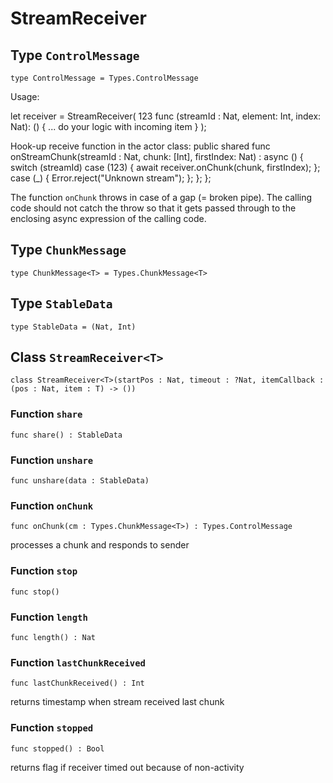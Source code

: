 # StreamReceiver

## Type `ControlMessage`
``` motoko no-repl
type ControlMessage = Types.ControlMessage
```

Usage:

let receiver = StreamReceiver<Int>(
  123
  func (streamId : Nat, element: Int, index: Nat): () {
    ... do your logic with incoming item
  }
);

Hook-up receive function in the actor class:
public shared func onStreamChunk(streamId : Nat, chunk: [Int], firstIndex: Nat) : async () {
  switch (streamId) case (123) { await receiver.onChunk(chunk, firstIndex); }; case (_) { Error.reject("Unknown stream"); }; };
};

The function `onChunk` throws in case of a gap (= broken pipe). The
calling code should not catch the throw so that it gets passed through to
the enclosing async expression of the calling code.

## Type `ChunkMessage`
``` motoko no-repl
type ChunkMessage<T> = Types.ChunkMessage<T>
```


## Type `StableData`
``` motoko no-repl
type StableData = (Nat, Int)
```


## Class `StreamReceiver<T>`

``` motoko no-repl
class StreamReceiver<T>(startPos : Nat, timeout : ?Nat, itemCallback : (pos : Nat, item : T) -> ())
```


### Function `share`
``` motoko no-repl
func share() : StableData
```



### Function `unshare`
``` motoko no-repl
func unshare(data : StableData)
```



### Function `onChunk`
``` motoko no-repl
func onChunk(cm : Types.ChunkMessage<T>) : Types.ControlMessage
```

processes a chunk and responds to sender


### Function `stop`
``` motoko no-repl
func stop()
```



### Function `length`
``` motoko no-repl
func length() : Nat
```



### Function `lastChunkReceived`
``` motoko no-repl
func lastChunkReceived() : Int
```

returns timestamp when stream received last chunk


### Function `stopped`
``` motoko no-repl
func stopped() : Bool
```

returns flag if receiver timed out because of non-activity
